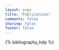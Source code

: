 ```yaml
---
layout: page
title: "Publications"
comments: false
sharing: false
footer: false
---
```


<div id="publications">
    
{% bibliography_hdp %}
        
</div>